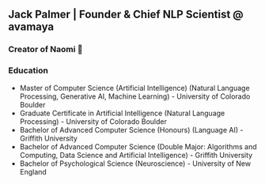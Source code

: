 ## Jack Palmer | Founder & Chief NLP Scientist @ avamaya

### Creator of Naomi 🧠

### Education
- Master of Computer Science (Artificial Intelligence) (Natural Language Processing, Generative AI, Machine Learning) - University of Colorado Boulder
- Graduate Certificate in Artificial Intelligence (Natural Language Processing) - University of Colorado Boulder 
- Bachelor of Advanced Computer Science (Honours) (Language AI) - Griffith University
- Bachelor of Advanced Computer Science (Double Major: Algorithms and Computing, Data Science and Artificial Intelligence) - Griffith University
- Bachelor of Psychological Science (Neuroscience) - University of New England
